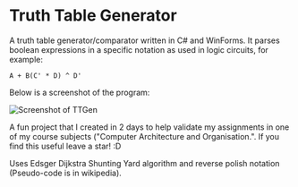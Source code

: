 Truth Table Generator
=====

A truth table generator/comparator written in C# and WinForms. It parses boolean expressions in a specific notation as used in logic circuits, for example:

`A + B(C' * D) ^ D'`

Below is a screenshot of the program:

![Screenshot of TTGen](https://lh3.googleusercontent.com/3mE6CudObVPs-ZhD4WGPqDzLVRvnL6EmCEJUu711fvQ=w398-h352-no)

A fun project that I created in 2 days to help validate my assignments in one of my course subjects ("Computer Architecture and Organisation.". If you find this useful leave a star! :D

Uses Edsger Dijkstra Shunting Yard algorithm and reverse polish notation (Pseudo-code is in wikipedia).
